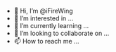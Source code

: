 - 👋 Hi, I’m @iFireWing
- 👀 I’m interested in ...
- 🌱 I’m currently learning ...
- 💞️ I’m looking to collaborate on ...
- 📫 How to reach me ...

<!---
iFireWing/iFireWing is a ✨ special ✨ repository because its `README.md` (this file) appears on your GitHub profile.
You can click the Preview link to take a look at your changes.
--->
